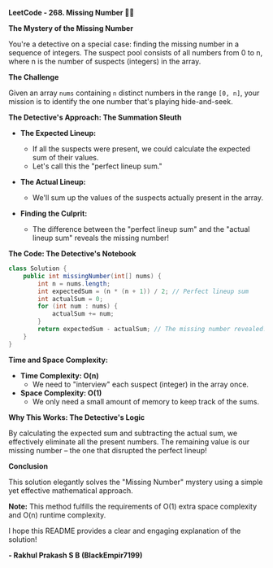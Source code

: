 **LeetCode - 268. Missing Number 🕵️‍♀️**

**The Mystery of the Missing Number**

You're a detective on a special case: finding the missing number in a sequence of integers. The suspect pool consists of all numbers from 0 to n, where n is the number of suspects (integers) in the array. 

**The Challenge**

Given an array `nums` containing `n` distinct numbers in the range `[0, n]`, your mission is to identify the one number that's playing hide-and-seek.

**The Detective's Approach: The Summation Sleuth**

* **The Expected Lineup:** 
    * If all the suspects were present, we could calculate the expected sum of their values. 
    * Let's call this the "perfect lineup sum."

* **The Actual Lineup:**
    * We'll sum up the values of the suspects actually present in the array.

* **Finding the Culprit:**
    * The difference between the "perfect lineup sum" and the "actual lineup sum" reveals the missing number!

**The Code: The Detective's Notebook**

```java
class Solution {
    public int missingNumber(int[] nums) {
        int n = nums.length; 
        int expectedSum = (n * (n + 1)) / 2; // Perfect lineup sum
        int actualSum = 0; 
        for (int num : nums) {
            actualSum += num; 
        }
        return expectedSum - actualSum; // The missing number revealed!
    }
}
```

**Time and Space Complexity:**

* **Time Complexity: O(n)** 
    * We need to "interview" each suspect (integer) in the array once.
* **Space Complexity: O(1)** 
    * We only need a small amount of memory to keep track of the sums.

**Why This Works: The Detective's Logic**

By calculating the expected sum and subtracting the actual sum, we effectively eliminate all the present numbers. The remaining value is our missing number – the one that disrupted the perfect lineup!

**Conclusion**

This solution elegantly solves the "Missing Number" mystery using a simple yet effective mathematical approach. 

**Note:** This method fulfills the requirements of O(1) extra space complexity and O(n) runtime complexity.

I hope this README provides a clear and engaging explanation of the solution!

**- Rakhul Prakash S B (BlackEmpir7199)**
